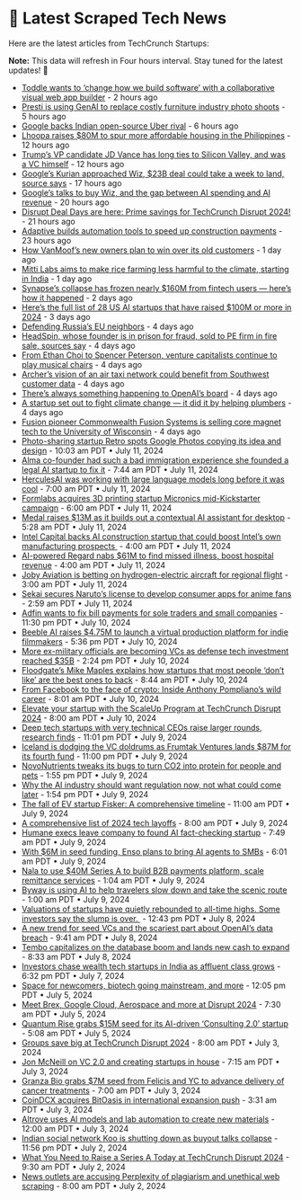 
# 📰 Latest Scraped Tech News

Here are the latest articles from TechCrunch Startups:

**Note:** This data will refresh in Four hours interval. Stay tuned for the latest updates! 🔄
- [Toddle wants to ‘change how we build software’ with a collaborative visual web app builder](https://techcrunch.com/2024/07/16/toddle-wants-to-change-how-we-build-software-with-a-collaborative-visual-web-app-builder/) - 2 hours ago
- [Presti is using GenAI to replace costly furniture industry photo shoots](https://techcrunch.com/2024/07/15/presti-uses-generative-ai-to-improve-product-photography-in-the-furniture-industry/) - 5 hours ago
- [Google backs Indian open-source Uber rival](https://techcrunch.com/2024/07/15/google-backs-indian-open-source-uber-rival-namma-yatri/) - 6 hours ago
- [Lhoopa raises $80M to spur more affordable housing in the Philippines](https://techcrunch.com/2024/07/15/lhoopa-raises-80m-to-shorten-affordable-housing-backlog-in-the-philippines/) - 12 hours ago
- [Trump’s VP candidate JD Vance has long ties to Silicon Valley, and was a VC himself](https://techcrunch.com/2024/07/15/trumps-vp-candidate-j-d-vance-has-long-ties-to-silicon-valley-and-was-a-vc-himself/) - 12 hours ago
- [Google’s Kurian approached Wiz, $23B deal could take a week to land, source says](https://techcrunch.com/2024/07/15/googles-kurian-approached-wiz-23b-deal-could-take-a-week-to-close-source-says/) - 17 hours ago
- [Google’s talks to buy Wiz, and the gap between AI spending and AI revenue](https://techcrunch.com/podcast/googles-talks-to-buy-wiz-and-the-gap-between-ai-spending-and-ai-revenue/) - 20 hours ago
- [Disrupt Deal Days are here: Prime savings for TechCrunch Disrupt 2024!](https://techcrunch.com/2024/07/15/disrupt-deal-days-are-here-prime-savings-for-techcrunch-disrupt-2024/) - 21 hours ago
- [Adaptive builds automation tools to speed up construction payments](https://techcrunch.com/2024/07/15/adaptive-builds-automation-tools-to-speed-up-construction-payments/) - 23 hours ago
- [How VanMoof’s new owners plan to win over its old customers](https://techcrunch.com/2024/07/15/how-vanmoofs-new-owners-plan-to-win-over-its-old-customers/) - 1 day ago
- [Mitti Labs aims to make rice farming less harmful to the climate, starting in India](https://techcrunch.com/2024/07/14/mitti-labs-aims-to-make-rice-farming-less-harmful-to-the-climate-starting-in-india/) - 1 day ago
- [Synapse’s collapse has frozen nearly $160M from fintech users — here’s how it happened](https://techcrunch.com/2024/07/14/synapses-collapse-has-frozen-nearly-160m-from-fintech-users-heres-how-it-happened/) - 2 days ago
- [Here’s the full list of 28 US AI startups that have raised $100M or more in 2024](https://techcrunch.com/2024/07/13/heres-the-full-list-of-28-us-ai-startups-that-have-raised-100m-or-more-in-2024/) - 3 days ago
- [Defending Russia’s EU neighbors](https://techcrunch.com/2024/07/12/defending-russias-eu-neighbors/) - 4 days ago
- [HeadSpin, whose founder is in prison for fraud, sold to PE firm in fire sale, sources say](https://techcrunch.com/2024/07/12/headspin-whose-founder-in-prison-for-fraud-sold-to-pe-firm-for-cents-on-the-dollar-sources-say/) - 4 days ago
- [From Ethan Choi to Spencer Peterson, venture capitalists continue to play musical chairs](https://techcrunch.com/2024/07/12/from-connie-chan-to-ethan-kurzweil-venture-capitalists-continue-to-play-musical-chairs/) - 4 days ago
- [Archer’s vision of an air taxi network could benefit from Southwest customer data](https://techcrunch.com/2024/07/12/archers-vision-of-an-air-taxi-network-could-benefit-from-southwest-customer-data/) - 4 days ago
- [There’s always something happening to OpenAI’s board](https://techcrunch.com/podcast/theres-always-something-happening-to-openais-board/) - 4 days ago
- [A startup set out to fight climate change — it did it by helping plumbers](https://techcrunch.com/2024/07/12/a-startup-set-out-to-fight-climate-change-it-did-it-by-helping-plumbers/) - 4 days ago
- [Fusion pioneer Commonwealth Fusion Systems is selling core magnet tech to the University of Wisconsin](https://techcrunch.com/2024/07/12/lets-not-kick-down-the-ladder-commonwealth-fusion-systems-shares-its-secret-sauce/) - 4 days ago
- [Photo-sharing startup Retro spots Google Photos copying its idea and design](https://techcrunch.com/2024/07/11/photo-sharing-startup-retro-spots-google-photos-copying-its-idea-and-design/) - 10:03 am PDT • July 11, 2024
- [Alma co-founder had such a bad immigration experience she founded a legal AI startup to fix it](https://techcrunch.com/2024/07/11/immigration-visa-alma-law/) - 7:44 am PDT • July 11, 2024
- [HerculesAI was working with large language models long before it was cool](https://techcrunch.com/2024/07/11/herculesai-has-been-working-with-llms-long-before-it-was-cool/) - 7:00 am PDT • July 11, 2024
- [Formlabs acquires 3D printing startup Micronics mid-Kickstarter campaign](https://techcrunch.com/2024/07/11/formlabs-acquires-3d-printing-startup-micronics-mid-kickstarter-campaign/) - 6:00 am PDT • July 11, 2024
- [Medal raises $13M as it builds out a contextual AI assistant for desktop](https://techcrunch.com/2024/07/11/medal-raises-13m-as-it-builds-out-a-new-ai-platform-for-desktop/) - 5:28 am PDT • July 11, 2024
- [Intel Capital backs AI construction startup that could boost Intel’s own manufacturing prospects ](https://techcrunch.com/2024/07/11/intel-capital-backs-ai-construction-startup-that-could-boost-intels-own-manufacturing-prospects/) - 4:00 am PDT • July 11, 2024
- [AI-powered Regard nabs $61M to find missed illness, boost hospital revenue](https://techcrunch.com/2024/07/11/ai-powered-regard-nabs-61m-to-find-missed-illness-boost-hospital-revenue/) - 4:00 am PDT • July 11, 2024
- [Joby Aviation is betting on hydrogen-electric aircraft for regional flight](https://techcrunch.com/2024/07/11/joby-aviation-is-betting-on-hydrogen-electric-aircraft-for-regional-flight/) - 3:00 am PDT • July 11, 2024
- [Sekai secures Naruto’s license to develop consumer apps for anime fans](https://techcrunch.com/2024/07/11/sekai-secures-narutos-license-to-develop-consumer-apps-for-anime-fans/) - 2:59 am PDT • July 11, 2024
- [Adfin wants to fix bill payments for sole traders and small companies](https://techcrunch.com/2024/07/10/adfin-wants-to-fix-bill-payments-for-tradespeople-lawyers-and-small-companies/) - 11:30 pm PDT • July 10, 2024
- [Beeble AI raises $4.75M to launch a virtual production platform for indie filmmakers](https://techcrunch.com/2024/07/10/beeble-ai-raises-4-75m-to-launch-a-virtual-production-platform-for-indie-filmmakers/) - 5:36 pm PDT • July 10, 2024
- [More ex-military officials are becoming VCs as defense tech investment reached $35B](https://techcrunch.com/2024/07/10/ex-military-officials-becoming-vcs-defense-tech-investment-reached-35-billion/) - 2:24 pm PDT • July 10, 2024
- [Floodgate’s Mike Maples explains how startups that most people ‘don’t like’ are the best ones to back](https://techcrunch.com/podcast/floodgates-mike-maples-explains-how-startups-that-most-people-dont-like-are-the-best-ones-to-back/) - 8:44 am PDT • July 10, 2024
- [From Facebook to the face of crypto: Inside Anthony Pompliano’s wild career](https://techcrunch.com/2024/07/10/facebook-to-face-of-crypto-anthony-pompliano-wild-career/) - 8:01 am PDT • July 10, 2024
- [Elevate your startup with the ScaleUp Program at TechCrunch Disrupt 2024](https://techcrunch.com/2024/07/10/elevate-your-startup-with-the-scaleup-program-at-techcrunch-disrupt-2024/) - 8:00 am PDT • July 10, 2024
- [Deep tech startups with very technical CEOs raise larger rounds, research finds](https://techcrunch.com/2024/07/09/now-theres-a-deep-tech-hardware-napkin-with-concrete-advice-for-european-founders/) - 11:01 pm PDT • July 9, 2024
- [Iceland is dodging the VC doldrums as Frumtak Ventures lands $87M for its fourth fund](https://techcrunch.com/2024/07/09/frumtak-ventures-87-million-fund-confirms-icelands-global-ambitions/) - 11:00 pm PDT • July 9, 2024
- [NovoNutrients tweaks its bugs to turn CO2 into protein for people and pets](https://techcrunch.com/2024/07/09/novonutrients-tweaks-its-bugs-to-turn-co2-into-protein-for-people-and-pets/) - 1:55 pm PDT • July 9, 2024
- [Why the AI industry should want regulation now, not what could come later](https://techcrunch.com/podcast/why-the-ai-industry-should-want-regulation-now-not-what-could-come-later/) - 1:54 pm PDT • July 9, 2024
- [The fall of EV startup Fisker: A comprehensive timeline](https://techcrunch.com/2024/07/09/the-fall-of-ev-startup-fisker-a-comprehensive-timeline/) - 11:00 am PDT • July 9, 2024
- [A comprehensive list of 2024 tech layoffs](https://techcrunch.com/2024/07/09/tech-layoffs-2024-list/) - 8:00 am PDT • July 9, 2024
- [Humane execs leave company to found AI fact-checking startup](https://techcrunch.com/2024/07/09/humane-execs-leave-company-to-found-ai-fact-checking-startup/) - 7:49 am PDT • July 9, 2024
- [With $6M in seed funding, Enso plans to bring AI agents to SMBs](https://techcrunch.com/2024/07/09/with-6m-in-seed-funding-enso-plans-to-bring-ai-agents-to-smbs/) - 6:01 am PDT • July 9, 2024
- [Nala to use $40M Series A to build B2B payments platform, scale remittance services](https://techcrunch.com/2024/07/09/nala-series-a/) - 1:04 am PDT • July 9, 2024
- [Byway is using AI to help travelers slow down and take the scenic route](https://techcrunch.com/2024/07/09/byway-is-using-ai-to-help-travellers-slow-down-and-take-the-scenic-route/) - 1:00 am PDT • July 9, 2024
- [Valuations of startups have quietly rebounded to all-time highs. Some investors say the slump is over. ](https://techcrunch.com/2024/07/08/valuations-of-startups-have-quietly-rebounded-to-all-time-highs-some-investors-say-the-slump-is-over/) - 12:43 pm PDT • July 8, 2024
- [A new trend for seed VCs and the scariest part about OpenAI’s data breach](https://techcrunch.com/podcast/a-new-trend-for-seed-vcs-and-the-scariest-part-about-openais-data-breach/) - 9:41 am PDT • July 8, 2024
- [Tembo capitalizes on the database boom and lands new cash to expand](https://techcrunch.com/2024/07/08/database-startup-tembo-lands-new-cash-to-expand/) - 8:33 am PDT • July 8, 2024
- [Investors chase wealth tech startups in India as affluent class grows](https://techcrunch.com/2024/07/07/investors-chase-wealthtech-startups-in-india-as-affluent-class-grows/) - 6:32 pm PDT • July 7, 2024
- [Space for newcomers, biotech going mainstream, and more](https://techcrunch.com/2024/07/05/space-for-newcomers-biotech-going-mainstream-and-more/) - 12:05 pm PDT • July 5, 2024
- [Meet Brex, Google Cloud, Aerospace and more at Disrupt 2024](https://techcrunch.com/2024/07/05/meet-these-partners-at-disrupt-2024/) - 7:30 am PDT • July 5, 2024
- [Quantum Rise grabs $15M seed for its AI-driven ‘Consulting 2.0’ startup](https://techcrunch.com/2024/07/05/quantum-rise-grabs-15m-seed-for-its-ai-driven-consulting-2-0-startup/) - 5:08 am PDT • July 5, 2024
- [Groups save big at TechCrunch Disrupt 2024](https://techcrunch.com/2024/07/03/groups-save-big-at-techcrunch-disrupt-2024/) - 8:00 am PDT • July 3, 2024
- [Jon McNeill on VC 2.0 and creating startups in house](https://techcrunch.com/podcast/jon-mcneill-on-vc-2-0-and-creating-startups-in-house/) - 7:15 am PDT • July 3, 2024
- [Granza Bio grabs $7M seed from Felicis and YC to advance delivery of cancer treatments](https://techcrunch.com/2024/07/03/granza-bio-grabs-7m-seed-from-felicis-and-yc-to-advance-delivery-of-cancer-treatments/) - 7:00 am PDT • July 3, 2024
- [CoinDCX acquires BitOasis in international expansion push](https://techcrunch.com/2024/07/03/coindcx-acquires-bitoasis-in-international-expansion-push/) - 3:31 am PDT • July 3, 2024
- [Altrove uses AI models and lab automation to create new materials](https://techcrunch.com/2024/07/03/altrove-uses-ai-models-and-lab-automation-to-create-new-materials/) - 12:00 am PDT • July 3, 2024
- [Indian social network Koo is shutting down as buyout talks collapse](https://techcrunch.com/2024/07/02/indian-social-network-koo-to-shut-down/) - 11:56 pm PDT • July 2, 2024
- [What You Need to Raise a Series A Today at TechCrunch Disrupt 2024](https://techcrunch.com/2024/07/02/what-you-need-to-raise-a-series-a-today-at-techcrunch-disrupt-2024/) - 9:30 am PDT • July 2, 2024
- [News outlets are accusing Perplexity of plagiarism and unethical web scraping](https://techcrunch.com/2024/07/02/news-outlets-are-accusing-perplexity-of-plagiarism-and-unethical-web-scraping/) - 8:00 am PDT • July 2, 2024